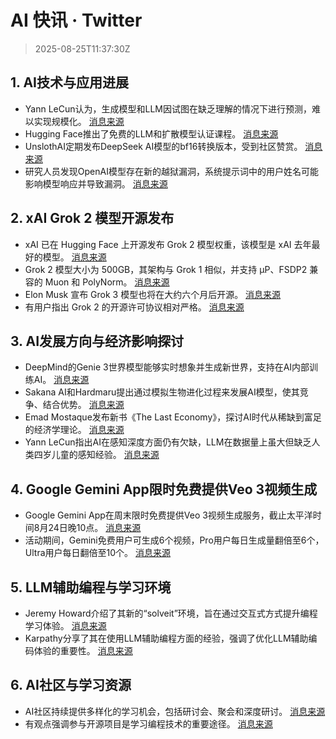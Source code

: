 # AI 快讯 · Twitter

> 2025-08-25T11:37:30Z

## 1. AI技术与应用进展

- Yann LeCun认为，生成模型和LLM因试图在缺乏理解的情况下进行预测，难以实现规模化。 [消息来源](https://x.com/ylecun/status/1959258852844511284)
- Hugging Face推出了免费的LLM和扩散模型认证课程。 [消息来源](https://x.com/huggingface/status/1959810206973505701)
- UnslothAI定期发布DeepSeek AI模型的bf16转换版本，受到社区赞赏。 [消息来源](https://x.com/jeremyphoward/status/1959369169750598018)
- 研究人员发现OpenAI模型存在新的越狱漏洞，系统提示词中的用户姓名可能影响模型响应并导致漏洞。 [消息来源](https://x.com/jeremyphoward/status/1959926367434493968)

## 2. xAI Grok 2 模型开源发布

- xAI 已在 Hugging Face 上开源发布 Grok 2 模型权重，该模型是 xAI 去年最好的模型。 [消息来源](https://x.com/ClementDelangue/status/1959356467959439464)
- Grok 2 模型大小为 500GB，其架构与 Grok 1 相似，并支持 μP、FSDP2 兼容的 Muon 和 PolyNorm。 [消息来源](https://x.com/rasbt/status/1959643038268920231)
- Elon Musk 宣布 Grok 3 模型也将在大约六个月后开源。 [消息来源](https://x.com/ClementDelangue/status/1959383521409302890)
- 有用户指出 Grok 2 的开源许可协议相对严格。 [消息来源](https://x.com/jeremyphoward/status/1959610510686745035)

## 3. AI发展方向与经济影响探讨

- DeepMind的Genie 3世界模型能够实时想象并生成新世界，支持在AI内部训练AI。 [消息来源](https://x.com/demishassabis/status/1959439355359224247)
- Sakana AI和Hardmaru提出通过模拟生物进化过程来发展AI模型，使其竞争、结合优势。 [消息来源](https://x.com/hardmaru/status/1959801157314138466)
- Emad Mostaque发布新书《The Last Economy》，探讨AI时代从稀缺到富足的经济学理论。 [消息来源](https://x.com/EMostaque/status/1959647434813890778)
- Yann LeCun指出AI在感知深度方面仍有欠缺，LLM在数据量上虽大但缺乏人类四岁儿童的感知经验。 [消息来源](https://x.com/ylecun/status/1959259217795203227)

## 4. Google Gemini App限时免费提供Veo 3视频生成

- Google Gemini App在周末限时免费提供Veo 3视频生成服务，截止太平洋时间8月24日晚10点。 [消息来源](https://x.com/demishassabis/status/1959743212735885786)
- 活动期间，Gemini免费用户可生成6个视频，Pro用户每日生成量翻倍至6个，Ultra用户每日翻倍至10个。 [消息来源](https://x.com/demishassabis/status/1959743266154291551)

## 5. LLM辅助编程与学习环境

- Jeremy Howard介绍了其新的“solveit”环境，旨在通过交互式方式提升编程学习体验。 [消息来源](https://x.com/jeremyphoward/status/1959897068329206220)
- Karpathy分享了其在使用LLM辅助编程方面的经验，强调了优化LLM辅助编码体验的重要性。 [消息来源](https://x.com/karpathy/status/1959703967694545296)

## 6. AI社区与学习资源

- AI社区持续提供多样化的学习机会，包括研讨会、聚会和深度研讨。 [消息来源](https://x.com/aidangomez/status/1959754480934846928)
- 有观点强调参与开源项目是学习编程技术的重要途径。 [消息来源](https://x.com/jeremyphoward/status/1959418997180358855)

